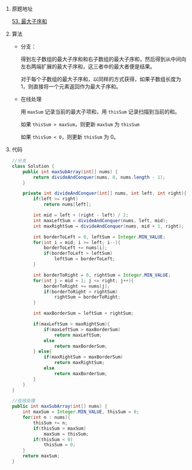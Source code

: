 1. 原题地址

   [53. 最大子序和](https://leetcode-cn.com/problems/maximum-subarray/)

2. 算法

   - 分支：

     得到左子数组的最大子序和和右子数组的最大子序和，然后得到从中间向左右两端扩展的最大子序和，这三者中的最大者便是结果。

     对于每个子数组的最大子序和，以同样的方式获得，如果子数组长度为 1，则直接将一个元素返回作为最大子序和。

   - 在线处理

     用 `maxSum` 记录当前的最大子项和，用 `thisSum`  记录扫描到当前的和。

     如果 `thisSum > maxSum`，则更新 `maxSum` 为 `thisSum`

     如果 `thisSum < 0`，则更新 `thisSum`  为 0。

3. 代码

   ```java
   //分支
   class Solution {
       public int maxSubArray(int[] nums) {
           return divideAndConquer(nums, 0, nums.length - 1);
       }
   
       private int divideAndConquer(int[] nums, int left, int right){
           if(left >= right)
               return nums[left];
   
           int mid = left + (right - left) / 2;
           int maxLeftSum = divideAndConquer(nums, left, mid);
           int maxRightSum = divideAndConquer(nums, mid + 1, right);
   
           int borderToLeft = 0, leftSum = Integer.MIN_VALUE;
           for(int i = mid; i >= left; i--){
               borderToLeft += nums[i];
               if(borderToLeft > leftSum)
                   leftSum = borderToLeft;
           }
   
           int borderToRight = 0, rightSum = Integer.MIN_VALUE;
           for(int j = mid + 1; j <= right; j++){
               borderToRight += nums[j];
               if(borderToRight > rightSum)
                   rightSum = borderToRight;
           }
   
           int maxBorderSum = leftSum + rightSum;
   
           if(maxLeftSum > maxRightSum){
               if(maxLeftSum > maxBorderSum)
                   return maxLeftSum;
               else
                   return maxBorderSum;
           } else{
               if(maxRightSum > maxBorderSum)
                   return maxRightSum;
               else   
                   return maxBorderSum;
           }
       }
   }
   ```

   ```java
   //在线处理
   public int maxSubArray(int[] nums) {
       int maxSum = Integer.MIN_VALUE, thisSum = 0;
       for(int n : nums){
           thisSum += n;
           if(thisSum > maxSum)
               maxSum = thisSum;
           if(thisSum < 0)
               thisSum = 0;
       }
       return maxSum;
   }
   ```

   